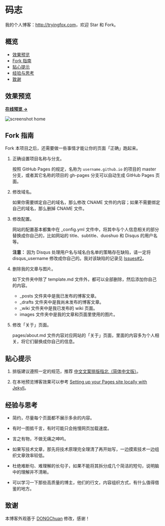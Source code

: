 # 码志

我的个人博客：<http://tryingfox.com>，欢迎 Star 和 Fork。

## 概览

<!-- vim-markdown-toc GFM -->
* [效果预览](#效果预览)
* [Fork 指南](#fork-指南)
* [贴心提示](#贴心提示)
* [经验与思考](#经验与思考)
* [致谢](#致谢)

<!-- vim-markdown-toc -->

## 效果预览

**[在线预览 &rarr;](http://tryingfox.github.io)**

![screenshot home](http://mazhuang.org/assets/images/screenshots/home.png)

## Fork 指南

Fork 本项目之后，还需要做一些事情才能让你的页面「正确」跑起来。

1. 正确设置项目名称与分支。

   按照 GitHub Pages 的规定，名称为 `username.github.io` 的项目的 master 分支，或者其它名称的项目的 gh-pages 分支可以自动生成 GitHub Pages 页面。

2. 修改域名。

   如果你需要绑定自己的域名，那么修改 CNAME 文件的内容；如果不需要绑定自己的域名，那么删掉 CNAME 文件。

3. 修改配置。

   网站的配置基本都集中在 \_config.yml 文件中，将其中与个人信息相关的部分替换成你自己的，比如网站的 title、subtitle、duoshuo 和 Disqus 的用户名等。

   **注意：** 因为 Disqus 处理用户名与域名白名单的策略存在缺陷，请一定将 disqus\_username 修改成你自己的。我对该缺陷的记录见 [Issues#2][3]。

4. 删除我的文章与图片。

   如下文件夹中除了 template.md 文件外，都可以全部删除，然后添加你自己的内容。

   * \_posts 文件夹中是我已发布的博客文章。
   * \_drafts 文件夹中是我尚未发布的博客文章。
   * \_wiki 文件夹中是我已发布的 wiki 页面。
   * images 文件夹中是我的文章和页面里使用的图片。

5. 修改「关于」页面。

   pages/about.md 文件内容对应网站的「关于」页面，里面的内容多为个人相关，将它们替换成你自己的信息。

## 贴心提示

1. 排版建议遵照一定的规范，推荐 [中文文案排版指北（简体中文版）][1]。

2. 在本地预览博客效果可以参考 [Setting up your Pages site locally with Jekyll][2]。

## 经验与思考

* 简约，尽量每个页面都不展示多余的内容。

* 有时一图抵千言，有时可能只会拖慢网页加载速度。

* 言之有物，不做无痛之呻吟。

* 如果写技术文章，那先将技术原理完全理清了再开始写，一边摸索技术一边组织文章效率较低。

* 杜绝难断句、难理解的长句子，如果不能将其拆分成几个简洁的短句，说明脑中的理解并不清晰。

* 可以学习一下那些高质量的博主，他们的行文，内容组织方式，有什么值得借鉴的地方。

## 致谢

本博客外观基于 [DONGChuan](http://dongchuan.github.io) 修改，感谢！

[1]: https://github.com/mzlogin/chinese-copywriting-guidelines
[2]: https://help.github.com/articles/setting-up-your-pages-site-locally-with-jekyll/
[3]: https://github.com/mzlogin/mzlogin.github.io/issues/2
